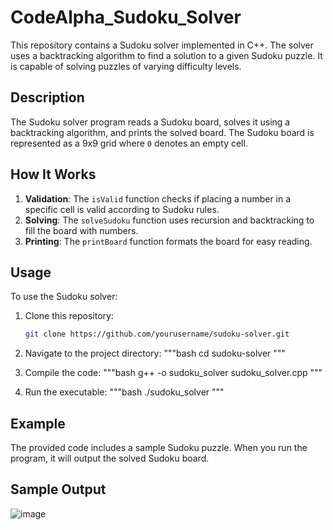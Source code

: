 # CodeAlpha_Sudoku_Solver

This repository contains a Sudoku solver implemented in C++. The solver uses a backtracking algorithm to find a solution to a given Sudoku puzzle. It is capable of solving puzzles of varying difficulty levels.

## Description

The Sudoku solver program reads a Sudoku board, solves it using a backtracking algorithm, and prints the solved board. The Sudoku board is represented as a 9x9 grid where `0` denotes an empty cell.

## How It Works

1. **Validation**: The `isValid` function checks if placing a number in a specific cell is valid according to Sudoku rules.
2. **Solving**: The `solveSudoku` function uses recursion and backtracking to fill the board with numbers.
3. **Printing**: The `printBoard` function formats the board for easy reading.

## Usage

To use the Sudoku solver:

1. Clone this repository:
   ```bash
   git clone https://github.com/yourusername/sudoku-solver.git

2. Navigate to the project directory:
"""bash
cd sudoku-solver
"""

2. Compile the code:
"""bash
g++ -o sudoku_solver sudoku_solver.cpp
"""

3. Run the executable:
"""bash
./sudoku_solver
"""

## Example
The provided code includes a sample Sudoku puzzle. When you run the program, it will output the solved Sudoku board.

## Sample Output

![image](https://github.com/user-attachments/assets/9f164790-30e9-4a97-b202-fffa4bf1fee9)

